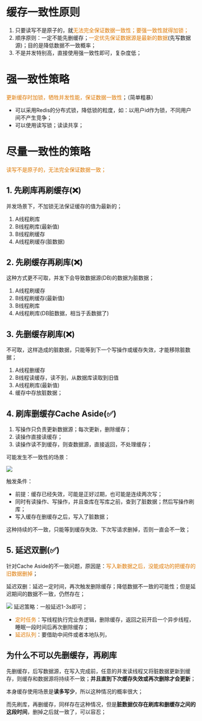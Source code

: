 # 缓存一致性原则

1. 只要读写不是原子的，就<font color="#de7802">无法完全保证</font><font color="#de7802">数据一致性；要强一致性就得加锁；</font>
2. 顺序原则：一定不能先删缓存；<font color="#de7802">一定优先保证数据源是最新的数据</font>(先写数据源)；目的是降低数据不一致概率；
3. 不是并发特别高，直接使用强一致性即可，复杂度低；

# 强一致性策略

<font color="#de7802">更新缓存时加锁，牺牲并发性能，保证数据一致性</font>；（简单粗暴）

- 可以采用Redis的分布式锁，降低锁的粒度，如：以用户id作为锁，不同用户间不产生竞争；
- 可以使用读写锁；读读共享；

# 尽量一致性的策略

<font color="#de7802">读写不是原子的，无法完全保证数据一致；</font>
## 1. 先刷库再刷缓存(❌)

并发场景下，不加锁无法保证缓存的值为最新的；

1. A线程刷库
2. B线程刷库(最新值)
3. B线程刷缓存
4. A线程刷缓存(脏数据)
  
## 2. 先刷缓存再刷库(❌)

这种方式更不可取，并发下会导致数据源(DB)的数据为脏数据；

1. A线程刷缓存
2. B线程刷缓存(最新值)
3. B线程刷库
4. A线程刷库(DB脏数据，相当于丢数据了)
  
## 3. 先删缓存刷库(❌)

不可取，这样造成的脏数据，只能等到下一个写操作或缓存失效，才能移除脏数据；

1. A线程删缓存
2. B线程读缓存，读不到，从数据库读取到旧值
3. A线程刷库(最新值)
4. 缓存中存放脏数据；


## 4. 刷库删缓存Cache Aside(✅)

1. 写操作只负责更新数据源；每次更新，删除缓存；
2. 读操作直接读缓存；
3. 读操作读不到缓存，则查数据源，直接返回，不处理缓存；

可能发生不一致性的场景：

![](04-Cache-CacheAside.png)

触发条件：
- 前提：缓存已经失效，可能是正好过期，也可能是连续两次写；
- 同时有读操作、写操作，并且查库在写库之前，查到了脏数据；然后写操作刷库；
- 写入缓存在删缓存之后，写入了脏数据；

这种持续的不一致，只能等到缓存失效、下次写请求删掉，否则一直会不一致；

## 5. 延迟双删(✅)

针对Cache Aside的不一致问题，原因是：<font color="#de7802">写入新数据之后，没能成功的把缓存的旧数据删掉</font>；

延迟双删：延迟一定时间，再次触发删除缓存；降低数据不一致的可能性；但是延迟期间的数据不一致，仍然存在；

![](04-Cache-DoubleDelete.png)
延迟策略：一般延迟1-3s即可；
- <font color="#de7802">定时任务</font>：写线程执行完业务逻辑，删除缓存，返回之前开启一个异步线程，睡眠一段时间后再次删除缓存；
- <font color="#de7802">延迟队列</font>：要借助中间件或者本地队列，
  

## 为什么不可以先删缓存，再刷库


先删缓存，后写数据源，在写入完成前，任意的并发读线程又将脏数据更新到缓存，则缓存和数据源将持续不一致；**并且直到下次缓存失效或再次删除才会更新**；

本身缓存使用场景是**读多写少**，所以这种情况的概率很大；

而先刷库，再删缓存，同样存在这种情况，但是**脏数据仅存在刷库和删缓存之间的这段时间**，删掉之后就一致了，可以容忍；
